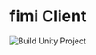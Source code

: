 # fimi Client
![Build Unity Project](https://github.com/creichel/fimi-Client/workflows/Build%20Unity%20Project/badge.svg)
